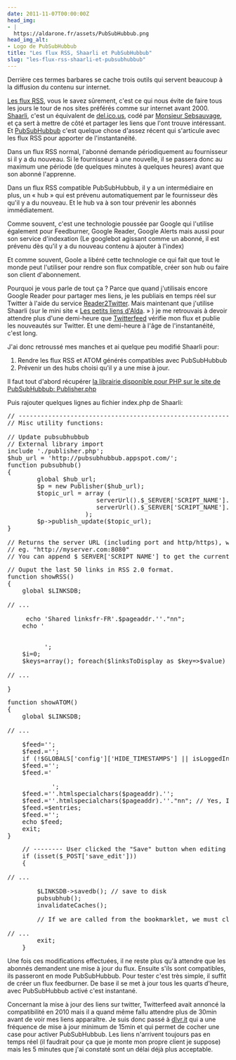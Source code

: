 ```yaml
---
date: 2011-11-07T00:00:00Z
head_img:
- |
  https://aldarone.fr/assets/PubSubHubbub.png
head_img_alt:
- Logo de PubSubHubbub
title: "Les flux RSS, Shaarli et PubSubHubbub"
slug: "les-flux-rss-shaarli-et-pubsubhubbub"
---
```


Derrière ces termes barbares se cache trois outils qui servent beaucoup à la diffusion du contenu sur internet.

<a href="http://fr.wikipedia.org/wiki/Flux_RSS">Les flux RSS</a>, vous le savez sûrement, c'est ce qui nous évite de faire tous les jours le tour de nos sites préférés comme sur internet avant 2000. <a href="http://sebsauvage.net/rhaa/index.php?2011/09/16/09/29/58-adieu-delicious-diigo-et-stumbleupon-salut-shaarli-">Shaarli</a>, c'est un équivalent de <a href="http://delicious.com/">del.ico.us</a>, codé par <a href="http://sebsauvage.net/">Monsieur Sebsauvage</a>, et ça sert à mettre de côté et partager les liens que l'ont trouve intéressant. Et <a href="http://www.webrankinfo.com/dossiers/indexation/pubsubhubbub">PubSubHubbub</a> c'est quelque chose d'assez récent qui s'articule avec les flux RSS pour apporter de l'instantanéité.

Dans un flux RSS normal, l'abonné demande périodiquement au fournisseur si il y a du nouveau. Si le fournisseur à une nouvelle, il se passera donc au maximum une période (de quelques minutes à quelques heures) avant que son abonné l'apprenne.

Dans un flux RSS compatible PubSubHubbub, il y a un intermédiaire en plus, un « hub » qui est prévenu automatiquement par le fournisseur dès qu'il y a du nouveau. Et le hub va à son tour prévenir les abonnés immédiatement.

Comme souvent, c'est une technologie poussée par Google qui l'utilise également pour Feedburner, Google Reader, Google Alerts mais aussi pour son service d'indexation (Le googlebot agissant comme un abonné, il est prévenu dès qu'il y a du nouveau contenu à ajouter à l'index)

Et comme souvent, Goole a libéré cette technologie ce qui fait que tout le monde peut l'utiliser pour rendre son flux compatible, créer son hub ou faire son client d'abonnement.

Pourquoi je vous parle de tout ça ? Parce que quand j'utilisais encore Google Reader pour partager mes liens, je les publiais en temps réel sur Twitter à l'aide du service <a href="http://reader2twitter.appspot.com/">Reader2Twitter</a>. Mais maintenant que j'utilise Shaarli (sur le mini site « <a href="http://share.aldarone.fr/">Les petits liens d'Alda</a>. » ) je me retrouvais à devoir attendre plus d'une demi-heure que <a href="http://twitterfeed.com/">Twitterfeed</a> vérifie mon flux et publie les nouveautés sur Twitter. Et une demi-heure à l'âge de l'instantanéité, c'est long.

J'ai donc retroussé mes manches et ai quelque peu modifié Shaarli pour:
<ol><li>Rendre les flux RSS et ATOM générés compatibles avec PubSubHubbub</li>
<li>Prévenir un des hubs choisi qu'il y a une mise à jour.</li></ol>

Il faut tout d'abord récupérer <a href="http://code.google.com/p/pubsubhubbub/source/browse/#svn/trunk/publisher_clients/php">la librairie disponible pour PHP sur le site de PubSubHubbub: Publisher.php</a>

Puis rajouter quelques lignes au fichier index.php de Shaarli:

<pre class="brush: php; highlight: [4,5,6,7,8,9,10,11,12,13,14,15,16,17]" title="Ligne 299">
// ------------------------------------------------------------------------------------------
// Misc utility functions:

// Update pubsubhubbub
// External library import
include './publisher.php';
$hub_url = 'http://pubsubhubbub.appspot.com/';
function pubsubhub()
{
        global $hub_url;
        $p = new Publisher($hub_url);
        $topic_url = array (
                        serverUrl().$_SERVER['SCRIPT_NAME'].'?do=atom',
                        serverUrl().$_SERVER['SCRIPT_NAME'].'?do=rss'
                     );
        $p-&gt;publish_update($topic_url);
}

// Returns the server URL (including port and http/https), without path.
// eg. "http://myserver.com:8080"
// You can append $_SERVER['SCRIPT_NAME'] to get the current script URL.
</pre>

<pre class="brush: php; highlight: [9,10,11,12]" title="Ligne 650">
// Ouput the last 50 links in RSS 2.0 format.
function showRSS()
{
    global $LINKSDB;

// ...

     echo 'Shared linksfr-FR'.$pageaddr.''."nn";
    echo '<!-- PubSubHubbub Discovery -->


          <!-- End Of PubSubHubbub Discovery -->';
    $i=0;
    $keys=array(); foreach($linksToDisplay as $key=&gt;$value) { $keys[]=$key; }  // No, I can't use array_keys().

// ...

}
</pre>

<pre class="brush: php; highlight: [12,13,14]" title="Ligne 680">
function showATOM()
{
    global $LINKSDB;

// ...

    $feed='';
    $feed.='<title>'.htmlspecialchars($GLOBALS['title']).'</title>';
    if (!$GLOBALS['config']['HIDE_TIMESTAMPS'] || isLoggedIn()) $feed.=''.htmlspecialchars($latestDate).'';
    $feed.='';
    $feed.='<!-- PubSubHubbub Discovery -->

            <!-- End Of PubSubHubbub Discovery -->';
    $feed.=''.htmlspecialchars($pageaddr).'';
    $feed.=''.htmlspecialchars($pageaddr).''."nn"; // Yes, I know I should use a real IRI (RFC3987), but the site URL will do.
    $feed.=$entries;
    $feed.='';
    echo $feed;
    exit;
}
</pre>

<pre class="brush: php; highlight: [8]" title="Ligne 1030">
    // -------- User clicked the "Save" button when editing a link: Save link to database.
    if (isset($_POST['save_edit']))
    {

// ...

        $LINKSDB-&gt;savedb(); // save to disk
        pubsubhub();
        invalidateCaches();

        // If we are called from the bookmarklet, we must close the popup:

// ...
        exit;
    }
</pre>

Une fois ces modifications effectuées, il ne reste plus qu'à attendre que les abonnés demandent une mise à jour du flux. Ensuite s'ils sont compatibles, ils passeront en mode PubSubHubbub. Pour tester c'est très simple, il suffit de créer un flux feedburner. De base il se met à jour tous les quarts d'heure, avec PubSubHubbub activé c'est instantané.

Concernant la mise à jour des liens sur twitter, Twitterfeed avait annoncé la compatibilité en 2010 mais il a quand même fallu attendre plus de 30min avant de voir mes liens apparaître. Je suis donc passé à <a href="http://dlvr.it/">dlvr.it</a> qui a une fréquence de mise à jour minimum de 15min et qui permet de cocher une case pour activer PubSubHubbub. Les liens n'arrivent toujours pas en temps réel (il faudrait pour ça que je monte mon propre client je suppose) mais les 5 minutes que j'ai constaté sont un délai déjà plus acceptable.

